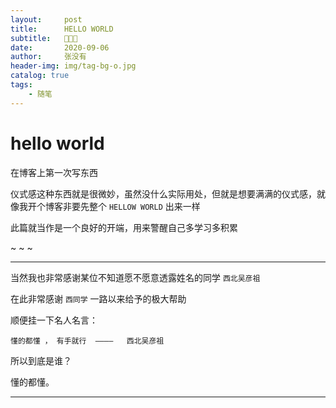 ```yaml
---
layout:     post
title:      HELLO WORLD
subtitle:   🙈🙊🙉
date:       2020-09-06
author:     张没有
header-img: img/tag-bg-o.jpg
catalog: true
tags:
    - 随笔
---
```



# hello world
在博客上第一次写东西

仪式感这种东西就是很微妙，虽然没什么实际用处，但就是想要满满的仪式感，就像我开个博客非要先整个 `HELLOW WORLD` 出来一样

此篇就当作是一个良好的开端，用来警醒自己多学习多积累

~ ~ ~

---
当然我也非常感谢某位不知道愿不愿意透露姓名的同学 `西北吴彦祖`

在此非常感谢 `西同学` 一路以来给予的极大帮助

顺便挂一下名人名言：
```
懂的都懂 ， 有手就行  ————   西北吴彦祖
```
所以到底是谁？  

懂的都懂。

---